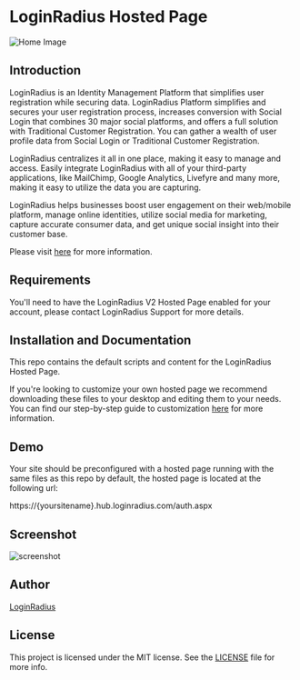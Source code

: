 # LoginRadius Hosted Page
![Home Image](http://docs.lrcontent.com/resources/github/banner-1544x500.png)

## Introduction ##
LoginRadius is an Identity Management Platform that simplifies user registration while securing data. LoginRadius Platform simplifies and secures your user registration process, increases conversion with Social Login that combines 30 major social platforms, and offers a full solution with Traditional Customer Registration. You can gather a wealth of user profile data from Social Login or Traditional Customer Registration.

LoginRadius centralizes it all in one place, making it easy to manage and access. Easily integrate LoginRadius with all of your third-party applications, like MailChimp, Google Analytics, Livefyre and many more, making it easy to utilize the data you are capturing.

LoginRadius helps businesses boost user engagement on their web/mobile platform, manage online identities, utilize social media for marketing, capture accurate consumer data, and get unique social insight into their customer base.

Please visit [here](http://www.loginradius.com/) for more information.

## Requirements
You'll need to have the LoginRadius V2 Hosted Page enabled for your account, please contact LoginRadius Support for more details.


## Installation and Documentation
This repo contains the default scripts and content for the LoginRadius Hosted Page.

If you're looking to customize your own hosted page we recommend downloading these files
to your desktop and editing them to your needs. You can find our step-by-step guide to customization [here](https://docs.loginradius.com/api/v2/user-registration/hosted-registration) for more information.



## Demo
Your site should be preconfigured with a hosted page running with the same files as this repo by default, the hosted page is located at the following url:

https://{yoursitename}.hub.loginradius.com/auth.aspx

## Screenshot
![screenshot](https://apidocs.lrcontent.com/images/red-theme-screen-cap_276925bfef226ac9fd8.51684952.jpg)

## Author

[LoginRadius](https://www.loginradius.com/)

## License

This project is licensed under the MIT license. See the [LICENSE](LICENSE) file for more info.